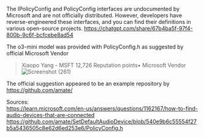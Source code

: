 

The IPolicyConfig and PolicyConfig interfaces are undocumented by Microsoft and are not officially distributed. However, developers have reverse-engineered these interfaces, and you can find their definitions in various open-source projects. https://chatgpt.com/share/67b4ba5f-97f4-800b-9c6f-bcfcebe8ad54

The o3-mini model was provided with PolicyConfig.h as suggested by official Microsoft Vendor 
> Xiaopo Yang - MSFT
> 12,726 Reputation points• Microsoft Vendor
![Screenshot (261)](https://github.com/user-attachments/assets/7734e547-4040-4f6b-8e10-a69eded93c9e)

The official suggestion appeared to be an example repository by https://github.com/amate/

Sources:   
https://learn.microsoft.com/en-us/answers/questions/1162167/how-to-find-audio-devices-that-are-connected  
https://github.com/amate/SetDefaultAudioDevice/blob/540e9b6c55554f27b5a5436505c8e62d6ed253e6/PolicyConfig.h  

